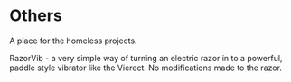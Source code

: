 # Others
A place for the homeless projects. 


RazorVib - a very simple way of turning an electric razor in to a powerful, paddle style vibrator like the Vierect. No modifications made to the razor.

